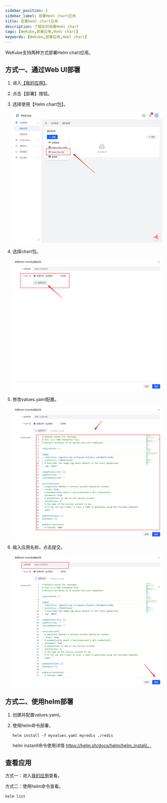 ```yaml
---
sidebar_position: 2
sidebar_label: 部署Heml chart应用
title: 部署Heml chart应用
description: 了解如何部署Heml chart
tags: [WeKube,部署应用,Heml chart]
keywords: [WeKube,部署应用,Heml chart]
---
```


WeKube支持两种方式部署Helm chart应用。

## 方式一、通过Web UI部署

1. 进入[【我的应用】](https://wekube.com/zh-Hans/application/list)。

2. 点击【部署】按钮。

3. 选择使用【Helm chart包】。

   ![Helm chart包](./img/deploy-hlem-chart-app.png)

4. 选择chart包。

   ![选择chart包](./img/deploy-hlem-chart-app-select.png)

   

5. 修改values.yaml配置。

   ![选择chart包](./img/deploy-hlem-chart-app-config.png)

6. 输入应用名称，点击提交。

   ![提交chart应用](./img/deploy-hlem-chart-app-submit.png)

## 方式二、使用helm部署

1. 创建并配置values.yaml。

2. 使用helm命令部署，

   ```shell
   helm install -f myvalues.yaml myredis ./redis
   ```

   helm instanll命令使用详情 https://helm.sh/docs/helm/helm_install/。

## 查看应用

方式一：进入[我的应用](https://wekube.com/zh-Hans/application/list)查看。

方式二：使用helm命令查看。

```shell
helm list
```
